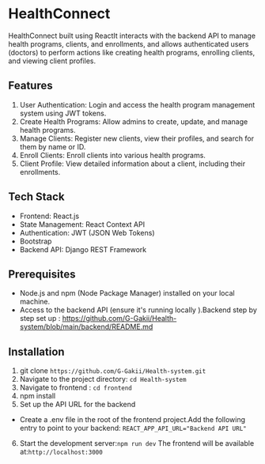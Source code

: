 # HealthConnect

HealthConnect built using ReactIt interacts with the backend API to manage health programs, clients, and enrollments, and allows authenticated users (doctors) to perform actions like creating health programs, enrolling clients, and viewing client profiles.

## Features

1. User Authentication: Login and access the health program management system using JWT tokens.
2. Create Health Programs: Allow admins to create, update, and manage health programs.
3. Manage Clients: Register new clients, view their profiles, and search for them by name or ID.
4. Enroll Clients: Enroll clients into various health programs.
5. Client Profile: View detailed information about a client, including their enrollments.

## Tech Stack

- Frontend: React.js
- State Management: React Context API
- Authentication: JWT (JSON Web Tokens)
- Bootstrap
- Backend API: Django REST Framework

## Prerequisites

- Node.js and npm (Node Package Manager) installed on your local machine.
- Access to the backend API (ensure it's running locally ).Backend step by step set up : https://github.com/G-Gakii/Health-system/blob/main/backend/README.md

## Installation

1. git clone `https://github.com/G-Gakii/Health-system.git`
2. Navigate to the project directory: `cd Health-system`
3. Navigate to frontend : `cd frontend`
4. npm install
5. Set up the API URL for the backend

- Create a .env file in the root of the frontend project.Add the following entry to point to your backend:
  `REACT_APP_API_URL="Backend API URL"`

6. Start the development server:`npm run dev`
   The frontend will be available at:`http://localhost:3000`
